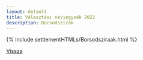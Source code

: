 ```yaml
---
layout: default
title: Választási névjegyzék 2022
description: Borsodszirák
---
```


{% include settlementHTMLs/Borsodsziraak.html %}

[Vissza](./)